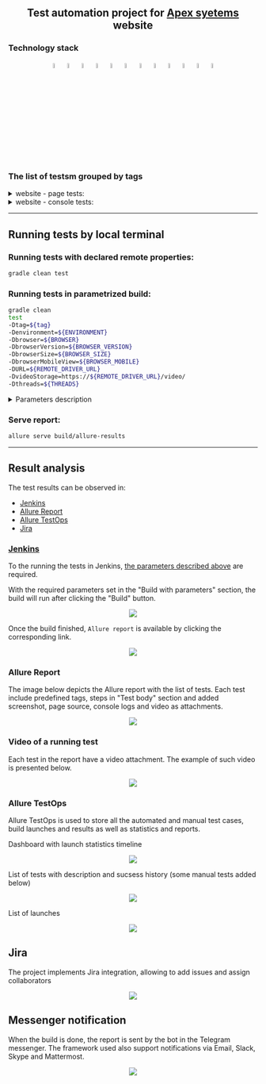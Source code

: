 <h2 align="center">Test automation project for <a href="https://www.apexsystems.com/">Apex syetems</a> website</h1>

### Technology stack
<p  align="center">
<img width="5%" title="IntelliJ IDEA" src="img/logo/IDEA-logo.svg">
<img width="5%" title="Java" src="img/logo/java-logo.svg">
<img width="5%" title="Selenide" src="img/logo/selenide-logo.svg">
<img width="5%" title="Selenoid" src="img/logo/selenoid-logo.svg">
<img width="5%" title="Gradle" src="img/logo/gradle-logo.svg ">
<img width="5%" title="JUnit5" src="img/logo/junit5-logo.svg">
<img width="5%" title="Allure Report" src="img/logo/allure-Report-logo.svg">
<img width="5%" title="Allure TestOps" src="img/logo/allure-ee-logo.svg">
<img width="5%" title="Github" src="img/logo/git-logo.svg">
<img width="5%" title="Jenkins" src="img/logo/jenkins-logo.svg">
<img width="5%" title="Jira" src="img/logo/jira-logo.svg">
<img width="5%" title="Telegram" src="img/logo/Telegram.svg">
</p>

### The list of testsm grouped by tags

<details>
<summary>website - page tests:</summary>

+ Menu has at least one toggler element
+ The footer of "What we do" page contains specified text
+ Page title contains specified text
+ Skipped (disabled) test for further development

</details>

<details>
<summary>website - console tests:</summary>

+ Console log contains no errors
+ Console log contains no warnings

</details>

___

## Running tests by local terminal

### Running tests with declared remote properties:

```bash
gradle clean test
```
### Running tests in parametrized build:

```bash
gradle clean
test
-Dtag=${tag}
-Denvironment=${ENVIRONMENT}
-Dbrowser=${BROWSER}
-DbrowserVersion=${BROWSER_VERSION}
-DbrowserSize=${BROWSER_SIZE}
-DbrowserMobileView=${BROWSER_MOBILE}
-DURL=${REMOTE_DRIVER_URL}
-DvideoStorage=https://${REMOTE_DRIVER_URL}/video/
-Dthreads=${THREADS}
```

<details>
<summary>Parameters description</summary>

+ tag — the list of tests, grouped by a tag parameter
+ ENVIRONMENT — environment that runs the build (`prod` — production (defalut value) or `dev` — staging for development)
+ BROWSER — browser to run tests in (`chrome` by default, `opera`, `firefox`, `safari`)
+ BROWSER_VERSION — version off the selected browser (`91.0` by default)
+ BROWSER_SIZE — browser window size (`1920x1080` by default)
+ BROWSER_MOBILE — phone model emulation (`empty` by default, `iPhone X`, `iPad Pro`, `Nexus 7`)
+ REMOTE_DRIVER_URL — address of build running remote browser server (`selenoid.autotests.cloud` by default)
+ videoStorage — address of video storage server (`selenoid.autotests.cloud/video/` by default)
+ threads — number of threads to run the tests (`5` by default)
+ ALLURE_NOTIFICATIONS_VERSION — version of allure notifications software to send the report in external messengers and services (`2.2.3` by default)
</details>


### Serve report:

```bash
allure serve build/allure-results
```

___

## Result analysis

The test results can be observed in:
+ [Jenkins](#jenkins)
+ [Allure Report](#allure-report)
+ [Allure TestOps](#allure-testOps)
+ [Jira](#jira)

### [Jenkins](https://jenkins.autotests.cloud/job/09-roman-che-apexsystems-test)

To the running the tests in Jenkins, [the parameters described above](#running-tests-in-parametrized-build) are required.

With the required parameters set in the "Build with parameters" section, the build will run after clicking the "Build" button.

<p align="center">
  <img src="img/screenshots/jenkinsBuildParameters.png">
</p>

Once the build finished, `Allure report` is available by clicking the corresponding link.

<p align="center">
  <img src="img/screenshots/jenkinsScreenshot.png">
</p>

### Allure Report

The image below depicts the Allure report with the list of tests. Each test include predefined tags, steps in "Test body" section and added screenshot, page source, console logs and video as attachments.

<p align="center">
  <img src="img/screenshots/allureScreenshot.png">
</p>



### Video of a running test
Each test in the report have a video attachment. The example of such video is presented below.
<p align="center">
  <img src="img/gif/videoTest.gif">
</p>



### Allure TestOps

Allure TestOps is used to store all the automated and manual test cases, build launches and results as well as statistics and reports.


Dashboard with launch statistics timeline

<p align="center">
  <img src="img/screenshots/allureTestopsScreenshot.png">
</p>


List of tests with description and sucsess history (some manual tests added below)

<p align="center">
  <img src="img/screenshots/allureTestopsScreenshot_suites.png">
</p>


List of launches

<p align="center">
  <img src="img/screenshots/allureTestopsScreenshot_launchesList.png">
</p>

## Jira

The project implements Jira integration, allowing to add issues and assign collaborators

<p align="center">
  <img src="img/screenshots/jiraScreenshot.png">
</p>

## Messenger notification

When the build is done, the report is sent by the bot in the Telegram messenger.
The framework used also support notifications via Email, Slack, Skype and Mattermost.

<p align="center">
  <img src="img/screenshots/telegramScreenshot.png">
</p>
